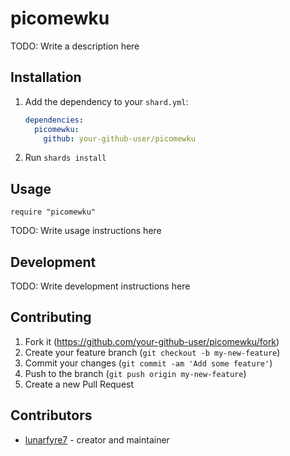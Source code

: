 # picomewku

TODO: Write a description here

## Installation

1. Add the dependency to your `shard.yml`:

   ```yaml
   dependencies:
     picomewku:
       github: your-github-user/picomewku
   ```

2. Run `shards install`

## Usage

```crystal
require "picomewku"
```

TODO: Write usage instructions here

## Development

TODO: Write development instructions here

## Contributing

1. Fork it (<https://github.com/your-github-user/picomewku/fork>)
2. Create your feature branch (`git checkout -b my-new-feature`)
3. Commit your changes (`git commit -am 'Add some feature'`)
4. Push to the branch (`git push origin my-new-feature`)
5. Create a new Pull Request

## Contributors

- [lunarfyre7](https://github.com/your-github-user) - creator and maintainer
